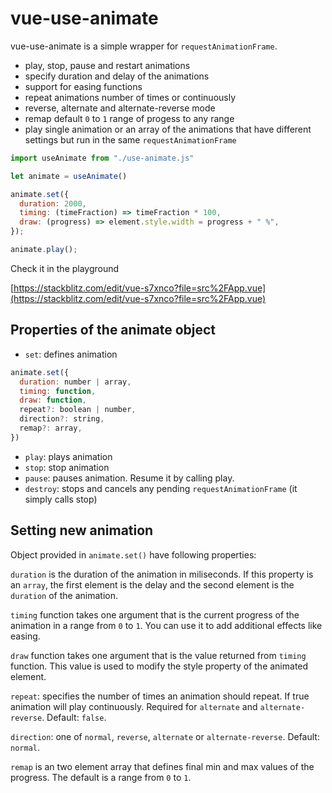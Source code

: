 # vue-use-animate

vue-use-animate is a simple wrapper for `requestAnimationFrame`.

- play, stop, pause and restart animations
- specify duration and delay of the animations
- support for easing functions
- repeat animations number of times or continuously
- reverse, alternate and alternate-reverse mode
- remap default `0` to `1` range of progess to any range
- play single animation or an array of the animations that have different settings but run in the same `requestAnimationFrame`

```javascript
import useAnimate from "./use-animate.js"

let animate = useAnimate()

animate.set({
  duration: 2000,
  timing: (timeFraction) => timeFraction * 100,
  draw: (progress) => element.style.width = progress + " %",
});

animate.play();
```

Check it in the playground

[https://stackblitz.com/edit/vue-s7xnco?file=src%2FApp.vue](https://stackblitz.com/edit/vue-s7xnco?file=src%2FApp.vue)

## Properties of the animate object

- `set`: defines animation 

```javascript
animate.set({
  duration: number | array,
  timing: function,
  draw: function,
  repeat?: boolean | number,
  direction?: string,
  remap?: array,
})
```

- `play`: plays animation
- `stop`: stop animation
- `pause`: pauses animation. Resume it by calling play.
- `destroy`: stops and cancels any pending `requestAnimationFrame` (it simply calls stop)

## Setting new animation

Object provided in `animate.set()` have following properties:

`duration` is the duration of the animation in miliseconds. If this property is an `array`, the first element is the delay and the second element is the `duration` of the animation.

`timing` function takes one argument that is the current progress of the animation in a range from `0` to `1`. You can use it to add additional effects like easing.

`draw` function takes one argument that is the value returned from `timing` function. This value is used to modify the style property of the animated element.

`repeat`: specifies the number of times an animation should repeat. If true animation will play continuously. Required for `alternate` and `alternate-reverse`. Default: `false`.

`direction`: one of `normal`, `reverse`, `alternate` or `alternate-reverse`. Default: `normal`.

`remap` is an two element array that defines final min and max values of the progress. The default is a range from `0` to `1`.

